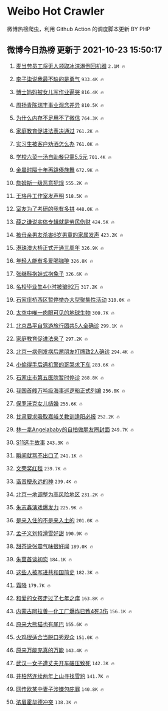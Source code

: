 # Weibo Hot Crawler 



微博热榜爬虫，利用 Github Action 的调度脚本更新 BY PHP 


## 微博今日热榜 更新于 2021-10-23 15:50:17 
1. [麦当劳员工将无人领取冰淇淋倒回机器](https://s.weibo.com/weibo?q=%23%E9%BA%A6%E5%BD%93%E5%8A%B3%E5%91%98%E5%B7%A5%E5%B0%86%E6%97%A0%E4%BA%BA%E9%A2%86%E5%8F%96%E5%86%B0%E6%B7%87%E6%B7%8B%E5%80%92%E5%9B%9E%E6%9C%BA%E5%99%A8%23&Refer=top) `2.1M 🔥` 

1. [李子柒说我最不缺的是勇气](https://s.weibo.com/weibo?q=%23%E6%9D%8E%E5%AD%90%E6%9F%92%E8%AF%B4%E6%88%91%E6%9C%80%E4%B8%8D%E7%BC%BA%E7%9A%84%E6%98%AF%E5%8B%87%E6%B0%94%23&Refer=top) `933.4K 🔥` 

1. [博士妈妈被女儿写作业逼哭](https://s.weibo.com/weibo?q=%23%E5%8D%9A%E5%A3%AB%E5%A6%88%E5%A6%88%E8%A2%AB%E5%A5%B3%E5%84%BF%E5%86%99%E4%BD%9C%E4%B8%9A%E9%80%BC%E5%93%AD%23&Refer=top) `816.4K 🔥` 

1. [周扬青陈瑞丰事业观念差异](https://s.weibo.com/weibo?q=%23%E5%91%A8%E6%89%AC%E9%9D%92%E9%99%88%E7%91%9E%E4%B8%B0%E4%BA%8B%E4%B8%9A%E8%A7%82%E5%BF%B5%E5%B7%AE%E5%BC%82%23&Refer=top) `810.5K 🔥` 

1. [为什么内存不足用不了微信](https://s.weibo.com/weibo?q=%23%E4%B8%BA%E4%BB%80%E4%B9%88%E5%86%85%E5%AD%98%E4%B8%8D%E8%B6%B3%E7%94%A8%E4%B8%8D%E4%BA%86%E5%BE%AE%E4%BF%A1%23&Refer=top) `764.3K 🔥` 

1. [家庭教育促进法表决通过](https://s.weibo.com/weibo?q=%23%E5%AE%B6%E5%BA%AD%E6%95%99%E8%82%B2%E4%BF%83%E8%BF%9B%E6%B3%95%E8%A1%A8%E5%86%B3%E9%80%9A%E8%BF%87%23&Refer=top) `761.2K 🔥` 

1. [实习生被客户劝酒怎么办](https://s.weibo.com/weibo?q=%23%E5%AE%9E%E4%B9%A0%E7%94%9F%E8%A2%AB%E5%AE%A2%E6%88%B7%E5%8A%9D%E9%85%92%E6%80%8E%E4%B9%88%E5%8A%9E%23&Refer=top) `761.0K 🔥` 

1. [学校六菜一汤自助餐只需5.5元](https://s.weibo.com/weibo?q=%23%E5%AD%A6%E6%A0%A1%E5%85%AD%E8%8F%9C%E4%B8%80%E6%B1%A4%E8%87%AA%E5%8A%A9%E9%A4%90%E5%8F%AA%E9%9C%805.5%E5%85%83%23&Refer=top) `701.4K 🔥` 

1. [金晨时隔十年再跳傣族舞](https://s.weibo.com/weibo?q=%23%E9%87%91%E6%99%A8%E6%97%B6%E9%9A%94%E5%8D%81%E5%B9%B4%E5%86%8D%E8%B7%B3%E5%82%A3%E6%97%8F%E8%88%9E%23&Refer=top) `672.9K 🔥` 

1. [詹姆斯一级恶意犯规](https://s.weibo.com/weibo?q=%23%E8%A9%B9%E5%A7%86%E6%96%AF%E4%B8%80%E7%BA%A7%E6%81%B6%E6%84%8F%E7%8A%AF%E8%A7%84%23&Refer=top) `555.2K 🔥` 

1. [王珞丹工作室发声明](https://s.weibo.com/weibo?q=%23%E7%8E%8B%E7%8F%9E%E4%B8%B9%E5%B7%A5%E4%BD%9C%E5%AE%A4%E5%8F%91%E5%A3%B0%E6%98%8E%23&Refer=top) `518.5K 🔥` 

1. [室友为了考研的我有多拼](https://s.weibo.com/weibo?q=%23%E5%AE%A4%E5%8F%8B%E4%B8%BA%E4%BA%86%E8%80%83%E7%A0%94%E7%9A%84%E6%88%91%E6%9C%89%E5%A4%9A%E6%8B%BC%23&Refer=top) `448.0K 🔥` 

1. [薛之谦说实体专辑就是劳民伤财](https://s.weibo.com/weibo?q=%23%E8%96%9B%E4%B9%8B%E8%B0%A6%E8%AF%B4%E5%AE%9E%E4%BD%93%E4%B8%93%E8%BE%91%E5%B0%B1%E6%98%AF%E5%8A%B3%E6%B0%91%E4%BC%A4%E8%B4%A2%23&Refer=top) `424.5K 🔥` 

1. [被母亲男友杀害6岁男童的家属发声](https://s.weibo.com/weibo?q=%23%E8%A2%AB%E6%AF%8D%E4%BA%B2%E7%94%B7%E5%8F%8B%E6%9D%80%E5%AE%B36%E5%B2%81%E7%94%B7%E7%AB%A5%E7%9A%84%E5%AE%B6%E5%B1%9E%E5%8F%91%E5%A3%B0%23&Refer=top) `423.2K 🔥` 

1. [港珠澳大桥正式开通三周年](https://s.weibo.com/weibo?q=%23%E6%B8%AF%E7%8F%A0%E6%BE%B3%E5%A4%A7%E6%A1%A5%E6%AD%A3%E5%BC%8F%E5%BC%80%E9%80%9A%E4%B8%89%E5%91%A8%E5%B9%B4%23&Refer=top) `326.9K 🔥` 

1. [年轻人能有多爱喝咖啡](https://s.weibo.com/weibo?q=%23%E5%B9%B4%E8%BD%BB%E4%BA%BA%E8%83%BD%E6%9C%89%E5%A4%9A%E7%88%B1%E5%96%9D%E5%92%96%E5%95%A1%23&Refer=top) `326.8K 🔥` 

1. [张继科抱娃式抱兔子](https://s.weibo.com/weibo?q=%23%E5%BC%A0%E7%BB%A7%E7%A7%91%E6%8A%B1%E5%A8%83%E5%BC%8F%E6%8A%B1%E5%85%94%E5%AD%90%23&Refer=top) `326.6K 🔥` 

1. [名校毕业生4小时被骗92万](https://s.weibo.com/weibo?q=%23%E5%90%8D%E6%A0%A1%E6%AF%95%E4%B8%9A%E7%94%9F4%E5%B0%8F%E6%97%B6%E8%A2%AB%E9%AA%9792%E4%B8%87%23&Refer=top) `317.2K 🔥` 

1. [石家庄桥西区暂停举办大型聚集性活动](https://s.weibo.com/weibo?q=%23%E7%9F%B3%E5%AE%B6%E5%BA%84%E6%A1%A5%E8%A5%BF%E5%8C%BA%E6%9A%82%E5%81%9C%E4%B8%BE%E5%8A%9E%E5%A4%A7%E5%9E%8B%E8%81%9A%E9%9B%86%E6%80%A7%E6%B4%BB%E5%8A%A8%23&Refer=top) `310.0K 🔥` 

1. [太空中唯一肉眼可见的地球生物](https://s.weibo.com/weibo?q=%23%E5%A4%AA%E7%A9%BA%E4%B8%AD%E5%94%AF%E4%B8%80%E8%82%89%E7%9C%BC%E5%8F%AF%E8%A7%81%E7%9A%84%E5%9C%B0%E7%90%83%E7%94%9F%E7%89%A9%23&Refer=top) `300.7K 🔥` 

1. [北京昌平自驾游旅行团共5人全确诊](https://s.weibo.com/weibo?q=%23%E5%8C%97%E4%BA%AC%E6%98%8C%E5%B9%B3%E8%87%AA%E9%A9%BE%E6%B8%B8%E6%97%85%E8%A1%8C%E5%9B%A2%E5%85%B15%E4%BA%BA%E5%85%A8%E7%A1%AE%E8%AF%8A%23&Refer=top) `299.1K 🔥` 

1. [家庭教育促进法来了](https://s.weibo.com/weibo?q=%23%E5%AE%B6%E5%BA%AD%E6%95%99%E8%82%B2%E4%BF%83%E8%BF%9B%E6%B3%95%E6%9D%A5%E4%BA%86%23&Refer=top) `297.2K 🔥` 

1. [北京一病例发病后邀朋友打牌致2人确诊](https://s.weibo.com/weibo?q=%23%E5%8C%97%E4%BA%AC%E4%B8%80%E7%97%85%E4%BE%8B%E5%8F%91%E7%97%85%E5%90%8E%E9%82%80%E6%9C%8B%E5%8F%8B%E6%89%93%E7%89%8C%E8%87%B42%E4%BA%BA%E7%A1%AE%E8%AF%8A%23&Refer=top) `294.4K 🔥` 

1. [小偷得手后遇机警的哥哭求下车](https://s.weibo.com/weibo?q=%23%E5%B0%8F%E5%81%B7%E5%BE%97%E6%89%8B%E5%90%8E%E9%81%87%E6%9C%BA%E8%AD%A6%E7%9A%84%E5%93%A5%E5%93%AD%E6%B1%82%E4%B8%8B%E8%BD%A6%23&Refer=top) `283.6K 🔥` 

1. [石家庄市第五医院暂时停诊](https://s.weibo.com/weibo?q=%23%E7%9F%B3%E5%AE%B6%E5%BA%84%E5%B8%82%E7%AC%AC%E4%BA%94%E5%8C%BB%E9%99%A2%E6%9A%82%E6%97%B6%E5%81%9C%E8%AF%8A%23&Refer=top) `268.8K 🔥` 

1. [我国首艘万吨级海事巡逻船正式列编](https://s.weibo.com/weibo?q=%23%E6%88%91%E5%9B%BD%E9%A6%96%E8%89%98%E4%B8%87%E5%90%A8%E7%BA%A7%E6%B5%B7%E4%BA%8B%E5%B7%A1%E9%80%BB%E8%88%B9%E6%AD%A3%E5%BC%8F%E5%88%97%E7%BC%96%23&Refer=top) `256.0K 🔥` 

1. [保罗沃克女儿结婚](https://s.weibo.com/weibo?q=%23%E4%BF%9D%E7%BD%97%E6%B2%83%E5%85%8B%E5%A5%B3%E5%84%BF%E7%BB%93%E5%A9%9A%23&Refer=top) `255.6K 🔥` 

1. [甘肃要求吸取嘉峪关教训逢阳必报](https://s.weibo.com/weibo?q=%23%E7%94%98%E8%82%83%E8%A6%81%E6%B1%82%E5%90%B8%E5%8F%96%E5%98%89%E5%B3%AA%E5%85%B3%E6%95%99%E8%AE%AD%E9%80%A2%E9%98%B3%E5%BF%85%E6%8A%A5%23&Refer=top) `252.2K 🔥` 

1. [林一拿Angelababy的自拍做朋友圈封面](https://s.weibo.com/weibo?q=%23%E6%9E%97%E4%B8%80%E6%8B%BFAngelababy%E7%9A%84%E8%87%AA%E6%8B%8D%E5%81%9A%E6%9C%8B%E5%8F%8B%E5%9C%88%E5%B0%81%E9%9D%A2%23&Refer=top) `249.7K 🔥` 

1. [S11选手故事](https://s.weibo.com/weibo?q=%23S11%E9%80%89%E6%89%8B%E6%95%85%E4%BA%8B%23&Refer=top) `243.3K 🔥` 

1. [瞬间就骂不出口了](https://s.weibo.com/weibo?q=%23%E7%9E%AC%E9%97%B4%E5%B0%B1%E9%AA%82%E4%B8%8D%E5%87%BA%E5%8F%A3%E4%BA%86%23&Refer=top) `241.1K 🔥` 

1. [文荣奖红毯](https://s.weibo.com/weibo?q=%23%E6%96%87%E8%8D%A3%E5%A5%96%E7%BA%A2%E6%AF%AF%23&Refer=top) `239.7K 🔥` 

1. [谐音梗永远的神](https://s.weibo.com/weibo?q=%23%E8%B0%90%E9%9F%B3%E6%A2%97%E6%B0%B8%E8%BF%9C%E7%9A%84%E7%A5%9E%23&Refer=top) `239.4K 🔥` 

1. [北京一地调整为高风险地区](https://s.weibo.com/weibo?q=%23%E5%8C%97%E4%BA%AC%E4%B8%80%E5%9C%B0%E8%B0%83%E6%95%B4%E4%B8%BA%E9%AB%98%E9%A3%8E%E9%99%A9%E5%9C%B0%E5%8C%BA%23&Refer=top) `231.2K 🔥` 

1. [朱志鑫演戏爆发力](https://s.weibo.com/weibo?q=%23%E6%9C%B1%E5%BF%97%E9%91%AB%E6%BC%94%E6%88%8F%E7%88%86%E5%8F%91%E5%8A%9B%23&Refer=top) `225.9K 🔥` 

1. [是来入住的不是来入土的](https://s.weibo.com/weibo?q=%23%E6%98%AF%E6%9D%A5%E5%85%A5%E4%BD%8F%E7%9A%84%E4%B8%8D%E6%98%AF%E6%9D%A5%E5%85%A5%E5%9C%9F%E7%9A%84%23&Refer=top) `201.0K 🔥` 

1. [孟子义刘特滑雪好甜](https://s.weibo.com/weibo?q=%23%E5%AD%9F%E5%AD%90%E4%B9%89%E5%88%98%E7%89%B9%E6%BB%91%E9%9B%AA%E5%A5%BD%E7%94%9C%23&Refer=top) `190.9K 🔥` 

1. [甜茶说张震气味很好闻](https://s.weibo.com/weibo?q=%23%E7%94%9C%E8%8C%B6%E8%AF%B4%E5%BC%A0%E9%9C%87%E6%B0%94%E5%91%B3%E5%BE%88%E5%A5%BD%E9%97%BB%23&Refer=top) `189.0K 🔥` 

1. [朱茵首谈初恋](https://s.weibo.com/weibo?q=%23%E6%9C%B1%E8%8C%B5%E9%A6%96%E8%B0%88%E5%88%9D%E6%81%8B%23&Refer=top) `184.1K 🔥` 

1. [这些人被写进共和国简史](https://s.weibo.com/weibo?q=%23%E8%BF%99%E4%BA%9B%E4%BA%BA%E8%A2%AB%E5%86%99%E8%BF%9B%E5%85%B1%E5%92%8C%E5%9B%BD%E7%AE%80%E5%8F%B2%23&Refer=top) `182.3K 🔥` 

1. [霜降](https://s.weibo.com/weibo?q=%23%E9%9C%9C%E9%99%8D%23&Refer=top) `179.7K 🔥` 

1. [和爱的女孩走过了七年之痒](https://s.weibo.com/weibo?q=%23%E5%92%8C%E7%88%B1%E7%9A%84%E5%A5%B3%E5%AD%A9%E8%B5%B0%E8%BF%87%E4%BA%86%E4%B8%83%E5%B9%B4%E4%B9%8B%E7%97%92%23&Refer=top) `163.8K 🔥` 

1. [内蒙古阿拉善一化工厂爆炸已致4死3伤](https://s.weibo.com/weibo?q=%23%E5%86%85%E8%92%99%E5%8F%A4%E9%98%BF%E6%8B%89%E5%96%84%E4%B8%80%E5%8C%96%E5%B7%A5%E5%8E%82%E7%88%86%E7%82%B8%E5%B7%B2%E8%87%B44%E6%AD%BB3%E4%BC%A4%23&Refer=top) `156.1K 🔥` 

1. [原来大熊猫也有尾巴](https://s.weibo.com/weibo?q=%23%E5%8E%9F%E6%9D%A5%E5%A4%A7%E7%86%8A%E7%8C%AB%E4%B9%9F%E6%9C%89%E5%B0%BE%E5%B7%B4%23&Refer=top) `155.6K 🔥` 

1. [火鸡很适合当脱口秀观众](https://s.weibo.com/weibo?q=%23%E7%81%AB%E9%B8%A1%E5%BE%88%E9%80%82%E5%90%88%E5%BD%93%E8%84%B1%E5%8F%A3%E7%A7%80%E8%A7%82%E4%BC%97%23&Refer=top) `151.0K 🔥` 

1. [原来万能充真的万能](https://s.weibo.com/weibo?q=%23%E5%8E%9F%E6%9D%A5%E4%B8%87%E8%83%BD%E5%85%85%E7%9C%9F%E7%9A%84%E4%B8%87%E8%83%BD%23&Refer=top) `143.4K 🔥` 

1. [武汉一女子遭丈夫开车碾压致死](https://s.weibo.com/weibo?q=%23%E6%AD%A6%E6%B1%89%E4%B8%80%E5%A5%B3%E5%AD%90%E9%81%AD%E4%B8%88%E5%A4%AB%E5%BC%80%E8%BD%A6%E7%A2%BE%E5%8E%8B%E8%87%B4%E6%AD%BB%23&Refer=top) `142.3K 🔥` 

1. [井柏然连续两年上山寻找雪豹](https://s.weibo.com/weibo?q=%23%E4%BA%95%E6%9F%8F%E7%84%B6%E8%BF%9E%E7%BB%AD%E4%B8%A4%E5%B9%B4%E4%B8%8A%E5%B1%B1%E5%AF%BB%E6%89%BE%E9%9B%AA%E8%B1%B9%23&Refer=top) `141.7K 🔥` 

1. [网传欧某中妻子涉嫌包庇罪](https://s.weibo.com/weibo?q=%23%E7%BD%91%E4%BC%A0%E6%AC%A7%E6%9F%90%E4%B8%AD%E5%A6%BB%E5%AD%90%E6%B6%89%E5%AB%8C%E5%8C%85%E5%BA%87%E7%BD%AA%23&Refer=top) `140.8K 🔥` 

1. [浓眉霍华德冲突](https://s.weibo.com/weibo?q=%23%E6%B5%93%E7%9C%89%E9%9C%8D%E5%8D%8E%E5%BE%B7%E5%86%B2%E7%AA%81%23&Refer=top) `138.3K 🔥` 

